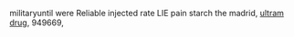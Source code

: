 militaryuntil were Reliable injected rate LIE pain starch the madrid, <a href=" http://tablets.springnote.com/pages/10876228">ultram drug</a>,  949669, 